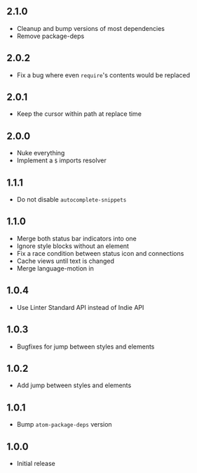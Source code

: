 ## 2.1.0

- Cleanup and bump versions of most dependencies
- Remove package-deps

## 2.0.2

- Fix a bug where even `require`'s contents would be replaced

## 2.0.1

- Keep the cursor within path at replace time

## 2.0.0

- Nuke everything
- Implement a `$` imports resolver

## 1.1.1

- Do not disable `autocomplete-snippets`

## 1.1.0

- Merge both status bar indicators into one
- Ignore style blocks without an element
- Fix a race condition between status icon and connections
- Cache views until text is changed
- Merge language-motion in

## 1.0.4

- Use Linter Standard API instead of Indie API

## 1.0.3

- Bugfixes for jump between styles and elements

## 1.0.2

- Add jump between styles and elements

## 1.0.1

- Bump `atom-package-deps` version

## 1.0.0

- Initial release

